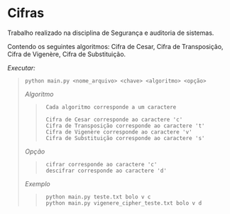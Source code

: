 Cifras
=======

Trabalho realizado na disciplina de Segurança e auditoria de sistemas.

Contendo os seguintes algoritmos: Cifra de Cesar, Cifra de Transposição, Cifra de Vigenère, Cifra de Substituição.

*Executar:*
>	`python main.py <nome_arquivo> <chave> <algoritmo> <opção>`
>
>	*Algoritmo*
>>
>>		Cada algoritmo corresponde a um caractere
>>		
>>		Cifra de Cesar corresponde ao caractere 'c'
>>		Cifra de Transposição corresponde ao caractere 't'
>>		Cifra de Vigenère corresponde ao caractere 'v'
>>		Cifra de Substituição corresponde ao caractere 's'
>
>	*Opção*
>>
>>		cifrar corresponde ao caractere 'c'
>>		descifrar corresponde ao caractere 'd'
>>
>
>	 *Exemplo*
>>
>>		python main.py teste.txt bolo v c
>>		python main.py vigenere_cipher_teste.txt bolo v d